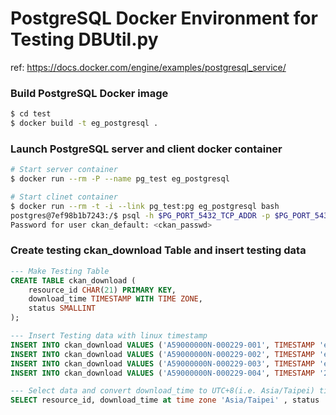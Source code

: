 # PostgreSQL Docker Environment for Testing DBUtil.py
ref: https://docs.docker.com/engine/examples/postgresql_service/

### Build PostgreSQL Docker image

```bash
$ cd test
$ docker build -t eg_postgresql .
```

### Launch PostgreSQL server and client docker container

```bash
# Start server container
$ docker run --rm -P --name pg_test eg_postgresql

# Start clinet container
$ docker run --rm -t -i --link pg_test:pg eg_postgresql bash
postgres@7ef98b1b7243:/$ psql -h $PG_PORT_5432_TCP_ADDR -p $PG_PORT_5432_TCP_PORT -d ckan_default -U ckan_default -W
Password for user ckan_default: <ckan_passwd>
```


### Create testing ckan_download Table and insert testing data 

```SQL
--- Make Testing Table 
CREATE TABLE ckan_download (
	resource_id CHAR(21) PRIMARY KEY,
	download_time TIMESTAMP WITH TIME ZONE,
	status SMALLINT
);

--- Insert Testing data with linux timestamp
INSERT INTO ckan_download VALUES ('A59000000N-000229-001', TIMESTAMP 'epoch' + 1479700800 * INTERVAL '1 second', 200);
INSERT INTO ckan_download VALUES ('A59000000N-000229-002', TIMESTAMP 'epoch' + 1479700801 * INTERVAL '1 second', 404);
INSERT INTO ckan_download VALUES ('A59000000N-000229-003', TIMESTAMP 'epoch' + 1479700802 * INTERVAL '1 second', 405);
INSERT INTO ckan_download VALUES ('A59000000N-000229-004', TIMESTAMP '2016-11-22 12:00:03' at time zone 'Asia/Taipei', 405);

--- Select data and convert download_time to UTC+8(i.e. Asia/Taipei) time zone. 
SELECT resource_id, download_time at time zone 'Asia/Taipei' , status  FROM ckan_download;
```

